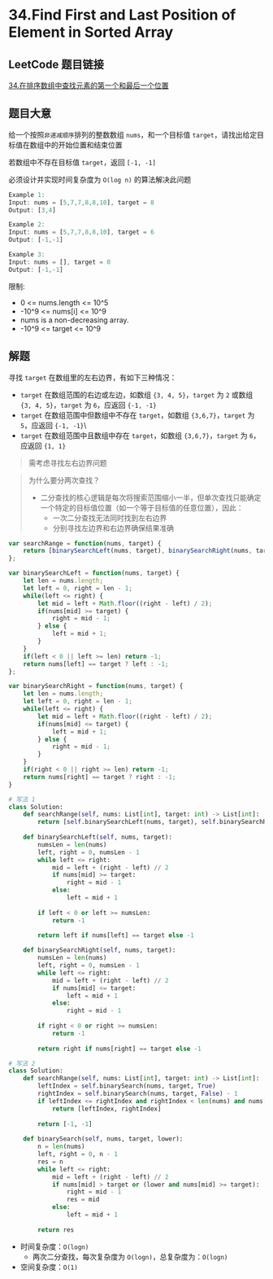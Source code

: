 # 34.Find First and Last Position of Element in Sorted Array

## LeetCode 题目链接

[34.在排序数组中查找元素的第一个和最后一个位置](https://leetcode.cn/problems/find-first-and-last-position-of-element-in-sorted-array/)

## 题目大意

给一个按照`非递减顺序`排列的整数数组 `nums`，和一个目标值 `target`，请找出给定目标值在数组中的开始位置和结束位置

若数组中不存在目标值 `target`，返回 `[-1, -1]`

必须设计并实现时间复杂度为 `O(log n)` 的算法解决此问题

```js
Example 1:
Input: nums = [5,7,7,8,8,10], target = 8
Output: [3,4]

Example 2:
Input: nums = [5,7,7,8,8,10], target = 6
Output: [-1,-1]

Example 3:
Input: nums = [], target = 0
Output: [-1,-1]
```

限制:
- 0 <= nums.length <= 10^5
- -10^9 <= nums[i] <= 10^9
- nums is a non-decreasing array.
- -10^9 <= target <= 10^9

## 解题

寻找 `target` 在数组里的左右边界，有如下三种情况：  
- `target` 在数组范围的右边或左边，如数组 `{3, 4, 5}`，`target` 为 `2` 或数组 `{3, 4, 5}`，`target` 为 `6`，应返回 `{-1, -1}`
- `target` 在数组范围中但数组中不存在 `target`，如数组 `{3,6,7}`，`target` 为 `5`，应返回 `{-1, -1}`\
- `target` 在数组范围中且数组中存在 `target`，如数组 `{3,6,7}`，`target` 为 `6`，应返回 `{1, 1}`

> 需考虑寻找左右边界问题  

> 为什么要分两次查找？
> - 二分查找的核心逻辑是每次将搜索范围缩小一半，但单次查找只能确定一个特定的目标值位置（如一个等于目标值的任意位置），因此：
>   - 一次二分查找无法同时找到左右边界
>   - 分别寻找左边界和右边界确保结果准确

```js
var searchRange = function(nums, target) {
    return [binarySearchLeft(nums, target), binarySearchRight(nums, target)];
};

var binarySearchLeft = function(nums, target) {
    let len = nums.length;
    let left = 0, right = len - 1;
    while(left <= right) {
        let mid = left + Math.floor((right - left) / 2);
        if(nums[mid] >= target) {
            right = mid - 1;
        } else {
            left = mid + 1;
        }
    }
    if(left < 0 || left >= len) return -1;
    return nums[left] == target ? left : -1;
};

var binarySearchRight = function(nums, target) {
    let len = nums.length;
    let left = 0, right = len - 1;
    while(left <= right) {
        let mid = left + Math.floor((right - left) / 2);
        if(nums[mid] <= target) {
            left = mid + 1;
        } else {
            right = mid - 1;
        }
    }
    if(right < 0 || right >= len) return -1;
    return nums[right] == target ? right : -1;
}
```
```python
# 写法 1
class Solution:
    def searchRange(self, nums: List[int], target: int) -> List[int]:
        return [self.binarySearchLeft(nums, target), self.binarySearchRight(nums, target)]
    
    def binarySearchLeft(self, nums, target):
        numsLen = len(nums)
        left, right = 0, numsLen - 1
        while left <= right:
            mid = left + (right - left) // 2
            if nums[mid] >= target:
                right = mid - 1
            else:
                left = mid + 1
            
        if left < 0 or left >= numsLen:
            return -1
        
        return left if nums[left] == target else -1

    def binarySearchRight(self, nums, target):
        numsLen = len(nums)
        left, right = 0, numsLen - 1
        while left <= right:
            mid = left + (right - left) // 2
            if nums[mid] <= target:
                left = mid + 1
            else:
                right = mid - 1
        
        if right < 0 or right >= numsLen:
            return -1
        
        return right if nums[right] == target else -1

# 写法 2
class Solution:
    def searchRange(self, nums: List[int], target: int) -> List[int]:
        leftIndex = self.binarySearch(nums, target, True)
        rightIndex = self.binarySearch(nums, target, False) - 1
        if leftIndex <= rightIndex and rightIndex < len(nums) and nums[leftIndex] == target and nums[rightIndex] == target:
            return [leftIndex, rightIndex]
        
        return [-1, -1]
    
    def binarySearch(self, nums, target, lower):
        n = len(nums)
        left, right = 0, n - 1
        res = n
        while left <= right:
            mid = left + (right - left) // 2
            if nums[mid] > target or (lower and nums[mid] >= target):
                right = mid - 1
                res = mid
            else:
                left = mid + 1
        
        return res
```

- 时间复杂度：`O(logn)`
  - 两次二分查找，每次复杂度为 `O(logn)`，总复杂度为：`O(logn)`
- 空间复杂度：`O(1)`

